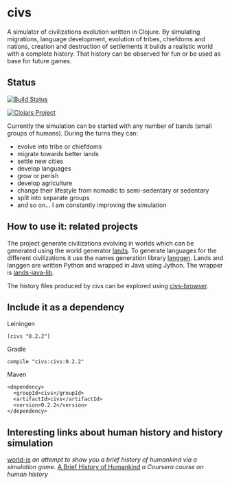 # civs

A simulator of civilizations evolution written in Clojure. By simulating migrations, language development, evolution of tribes, chiefdoms and nations, creation and destruction of settlements it builds a realistic world with a complete history. That history can be observed for fun or be used as base for future games.

## Status

[![Build Status](https://travis-ci.org/ftomassetti/civs.svg?branch=master)](https://travis-ci.org/ftomassetti/civs)

[![Clojars Project](http://clojars.org/civs/latest-version.svg)](http://clojars.org/civs)

Currently the simulation can be started with any number of bands (small groups of humans). During the turns they can:
* evolve into tribe or chiefdoms
* migrate towards better lands
* settle new cities
* develop languages
* grow or perish
* develop agriculture
* change their lifestyle from nomadic to semi-sedentary or sedentary
* split into separate groups
* and so on... I am constantly improving the simulation

## How to use it: related projects

The project generate civilizations evolving in worlds which can be generated using the world generator [lands](https://github.com/ftomassetti/lands).
To generate languages for the different civilizations it use the names generation library [langgen](https://github.com/ftomassetti/langgen). 
Lands and langgen are written Python and wrapped in Java using Jython. The wrapper is [lands-java-lib](https://github.com/ftomassetti/lands-java-lib). 

The history files produced by civs can be explored using [civs-browser](https://github.com/ftomassetti/civs-browser).

## Include it as a dependency

Leiningen

```
[civs "0.2.2"]
```

Gradle

```
compile "civs:civs:0.2.2"
```

Maven

```
<dependency>
  <groupId>civs</groupId>
  <artifactId>civs</artifactId>
  <version>0.2.2</version>
</dependency>
```

## Interesting links about human history and history simulation

[world-js](http://anvoz.github.io/world-js/) *an attempt to show you a brief history of humankind via a simulation game.*
[A Brief History of Humankind](https://www.coursera.org/course/humankind) *a Coursera course on human history*
